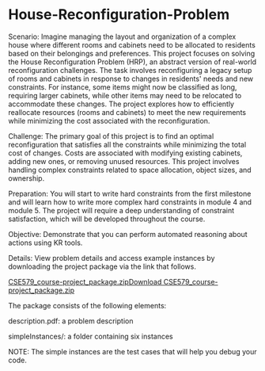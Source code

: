 # House-Reconfiguration-Problem
Scenario: Imagine managing the layout and organization of a complex house where different rooms and cabinets need to be allocated to residents based on their belongings and preferences. This project focuses on solving the House Reconfiguration Problem (HRP), an abstract version of real-world reconfiguration challenges. The task involves reconfiguring a legacy setup of rooms and cabinets in response to changes in residents' needs and new constraints. For instance, some items might now be classified as long, requiring larger cabinets, while other items may need to be relocated to accommodate these changes. The project explores how to efficiently reallocate resources (rooms and cabinets) to meet the new requirements while minimizing the cost associated with the reconfiguration. 

Challenge: The primary goal of this project is to find an optimal reconfiguration that satisfies all the constraints while minimizing the total cost of changes. Costs are associated with modifying existing cabinets, adding new ones, or removing unused resources. This project involves handling complex constraints related to space allocation, object sizes, and ownership.

Preparation: You will start to write hard constraints from the first milestone and will learn how to write more complex hard constraints in module 4 and module 5. The project will require a deep understanding of constraint satisfaction, which will be developed throughout the course.

Objective: Demonstrate that you can perform automated reasoning about actions using KR tools.

Details: View problem details and access example instances by downloading the project package via the link that follows.

[CSE579_course-project_package.zipDownload CSE579_course-project_package.zip](https://canvas.asu.edu/courses/199305/files/92332185/download?download_frd=1)

The package consists of the following elements:

description.pdf: a problem description

simpleInstances/: a folder containing six instances

NOTE: The simple instances are the test cases that will help you debug your code.
